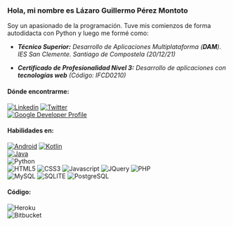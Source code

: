 ### Hola, mi nombre es Lázaro Guillermo Pérez Montoto

Soy un apasionado de la programación. Tuve mis comienzos de forma autodidacta con Python y luego me formé como:

- ***Técnico Superior:** Desarrollo de Aplicaciones Multiplataforma (**DAM**). IES San Clemente. Santiago de Compostela (20/12/21)*

- ***Certificado de Profesionalidad Nivel 3:** Desarrollo de aplicaciones con **tecnologías web** (Código: IFCD0210)*

#### Dónde encontrarme:

[![Linkedin](https://img.shields.io/badge/LinkedIn-0077B5?style=for-the-badge&logo=linkedin&logoColor=white)](https://www.linkedin.com/in/l%C3%A1zaro-guillermo-p%C3%A9rez-montoto-507731216/9)    [![Twitter](https://img.shields.io/badge/Twitter-1DA1F2?style=for-the-badge&logo=twitter&logoColor=white)](https://twitter.com/laguipemo)<br>
[![Google Developer Profile](https://img.shields.io/badge/Google%20Developer%20Profile-g.dev/laguipemo-orange.svg)](https://developers.google.com/profile/u/laguipemo)<br>

#### Habilidades en:

[![Android](https://img.shields.io/badge/Android-3DDC84?style=for-the-badge&logo=android&logoColor=white)](https://github.com/laguipemo?tab=repositories&q=android&type=&language=&sort=)    [![Kotlin](https://img.shields.io/badge/Kotlin-0095D5?&style=for-the-badge&logo=kotlin&logoColor=white)](https://github.com/laguipemo?tab=repositories&q=Kotlin&type=&language=&sort=)<br>
[![Java](https://img.shields.io/badge/Java-ED8B00?style=for-the-badge&logo=java&logoColor=white)](https://github.com/laguipemo?tab=repositories&q=Java&type=&language=&sort=)<br>
![Python](https://img.shields.io/badge/Python-3776AB?style=for-the-badge&logo=python&logoColor=white)<br>
![HTML5](https://img.shields.io/badge/HTML-239120?style=for-the-badge&logo=html5&logoColor=white)    ![CSS3](https://img.shields.io/badge/CSS-239120?&style=for-the-badge&logo=css3&logoColor=white)    ![Javascript](https://img.shields.io/badge/JavaScript-F7DF1E?style=for-the-badge&logo=javascript&logoColor=black)    ![JQuery](https://img.shields.io/badge/jQuery-0769AD?style=for-the-badge&logo=jquery&logoColor=white)    ![PHP](https://img.shields.io/badge/PHP-777BB4?style=for-the-badge&logo=php&logoColor=white)<br>
![MySQL](https://img.shields.io/badge/MySQL-00000F?style=for-the-badge&logo=mysql&logoColor=white)    ![SQLITE](https://img.shields.io/badge/SQLite-07405E?style=for-the-badge&logo=sqlite&logoColor=white)    ![PostgreSQL](https://img.shields.io/badge/PostgreSQL-316192?style=for-the-badge&logo=postgresql&logoColor=white)<br>

#### Código:

![Heroku](https://img.shields.io/badge/Heroku-430098?style=for-the-badge&logo=heroku&logoColor=white)<br>
![Bitbucket](https://img.shields.io/badge/Bitbucket-0747a6?style=for-the-badge&logo=bitbucket&logoColor=white)<br>


<!--
**laguipemo/laguipemo** is a ✨ _special_ ✨ repository because its `README.md` (this file) appears on your GitHub profile.

Here are some ideas to get you started:

👋

- 🔭 I’m currently working on ...
- 🌱 I’m currently learning ...
- 👯 I’m looking to collaborate on ...
- 🤔 I’m looking for help with ...
- 💬 Ask me about ...
- 📫 How to reach me: ...
- 😄 Pronouns: ...
- ⚡ Fun fact: ...
-->
